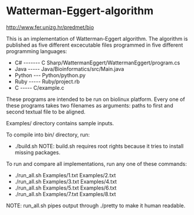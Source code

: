 # Watterman-Eggert-algorithm
http://www.fer.unizg.hr/predmet/bio

This is an implementation of Watterman-Eggert algorithm.
The algorithm is published as five different excecutable files programmed in five different programming languages:
 - C# ------- C Sharp/WattermanEggert/WattermanEggert/program.cs
 - Java ----- Java/Bioinformatics/src/Main.java
 - Python --- Python/python.py
 - Ruby ----- Ruby/project.rb
 - C    ----- C/example.c

These programs are intended to be run on biolinux platform.
Every one of these programs takes two filenames as arguments:
 paths to first and second textual file to be aligned.

Examples/ directory contains sample inputs.

To compile into bin/ directory, run:
- ./build.sh
NOTE: build.sh requires root rights because it tries to install missing packages.

To run and compare all implementations, run any one of these commands:
 - ./run_all.sh Examples/1.txt Examples/2.txt
 - ./run_all.sh Examples/3.txt Examples/4.txt
 - ./run_all.sh Examples/5.txt Examples/6.txt
 - ./run_all.sh Examples/7.txt Examples/8.txt

NOTE: run_all.sh pipes output through ./pretty to make it human readable.




